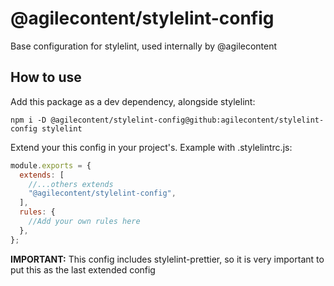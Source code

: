 # @agilecontent/stylelint-config

Base configuration for stylelint, used internally by @agilecontent

## How to use

Add this package as a dev dependency, alongside stylelint:

```shell
npm i -D @agilecontent/stylelint-config@github:agilecontent/stylelint-config stylelint
```

Extend your this config in your project's. Example with .stylelintrc.js:

```js
module.exports = {
  extends: [
    //...others extends
    "@agilecontent/stylelint-config",
  ],
  rules: {
    //Add your own rules here
  },
};
```

**IMPORTANT:** This config includes stylelint-prettier, so it is very important to put this as the last extended config
